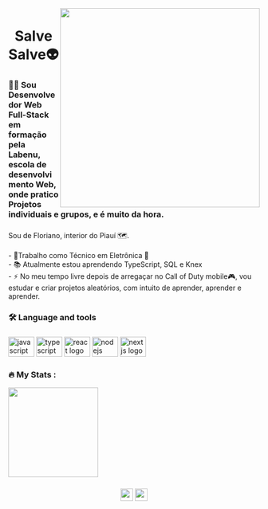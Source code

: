 <img align="right" height="400" src="https://preview.redd.it/darth-vader-trying-to-go-back-and-hack-the-prequels-to-make-v0-lstpkdl27vca1.png?auto=webp&s=e36ea8d98e59130110a93a9401bbae20310fe2f4"  />

###

<h1 align="center">Salve Salve👽</h1>

###

<h3 align="left">👩‍💻  Sou Desenvolvedor Web Full-Stack em formação pela Labenu, escola de desenvolvimento Web, onde pratico Projetos individuais e grupos, e é muito da hora.</h3>

###

<p align="left">Sou de Floriano, interior do Piauí 🗺.<br><br>- 🔭Trabalho como Técnico em Eletrônica 🤖<br>- 📚 Atualmente estou aprendendo TypeScript, SQL e Knex<br>- ⚡ No meu tempo livre depois de arregaçar no Call of Duty mobile🎮, vou estudar e criar projetos aleatórios, com intuito de aprender, aprender e aprender.</p>

###

<h3 align="left">🛠 Language and tools</h3>

###

<div align="left">
  <img src="https://cdn.jsdelivr.net/gh/devicons/devicon/icons/javascript/javascript-original.svg" height="40" width="52" alt="javascript logo"  />
  <img src="https://cdn.jsdelivr.net/gh/devicons/devicon/icons/typescript/typescript-original.svg" height="40" width="52" alt="typescript logo"  />
  <img src="https://cdn.jsdelivr.net/gh/devicons/devicon/icons/react/react-original.svg" height="40" width="52" alt="react logo"  />
  <img src="https://cdn.jsdelivr.net/gh/devicons/devicon/icons/nodejs/nodejs-original.svg" height="40" width="52" alt="nodejs logo"  />
  <img src="https://cdn.jsdelivr.net/gh/devicons/devicon/icons/nextjs/nextjs-original.svg" height="40" width="52" alt="nextjs logo"  />
</div>

###

<h3 align="left">🔥   My Stats :</h3>
<div>
<a href="https://beacons.ai/RonalldoTeixeira"></a>
<img height="180em" src="https://github-readme-stats.vercel.app/api?username=RonalldoTeixeira&show_icons=true&theme=transparent">

</div>

###

<div align="center">
    <a href="https://www.linkedin.com/in/ronaldo-teixeira14/"target="_blank">
      <img src="https://img.shields.io/static/v1?message=LinkedIn&logo=linkedin&label=&color=0077B5&logoColor=white&labelColor=&style=for-the-badge"target="_blank"height="25"></a>
   <a href="https://www.instagram.com/ronaldoteixxeira/"target="_blank">
     <img src="https://img.shields.io/static/v1?message=Instagram&logo=instagram&label=&color=E4405F&logoColor=white&labelColor=&style=for-the-badge" target="_blank" height="25"></a>
</div>
